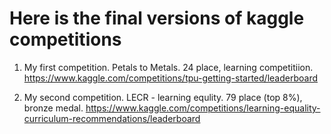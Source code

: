 # Here is the final versions of kaggle competitions

1. My first competition. Petals to Metals. 24 place, learning competitiion.
https://www.kaggle.com/competitions/tpu-getting-started/leaderboard


2. My second competition. LECR - learning equlity. 79 place (top 8%), bronze medal.
https://www.kaggle.com/competitions/learning-equality-curriculum-recommendations/leaderboard
